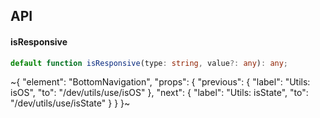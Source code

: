

## API

#### isResponsive

```ts
default function isResponsive(type: string, value?: any): any;
```


~{
  "element": "BottomNavigation",
  "props": {
    "previous": {
      "label": "Utils: isOS",
      "to": "/dev/utils/use/isOS"
    },
    "next": {
      "label": "Utils: isState",
      "to": "/dev/utils/use/isState"
    }
  }
}~